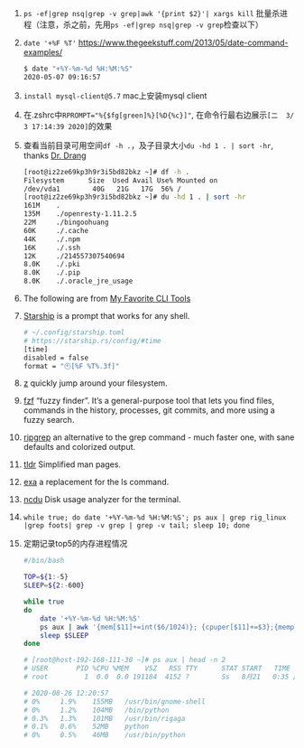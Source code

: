 1. `ps -ef|grep nsq|grep -v grep|awk '{print $2}'| xargs kill` 批量杀进程（注意，杀之前，先用`ps -ef|grep nsq|grep -v grep`检查以下）
1. `date '+%F %T'` https://www.thegeekstuff.com/2013/05/date-command-examples/
    ```bash
    $ date "+%Y-%m-%d %H:%M:%S"
    2020-05-07 09:16:57
    ```
1. `install mysql-client@5.7` mac上安装mysql client
1. 在.zshrc中`RPROMPT="%{$fg[green]%}[%D{%c}]"`, 在命令行最右边展示`[二  3/ 3 17:14:39 2020]`的效果
1. 查看当前目录可用空间`df -h .`，及子目录大小`du -hd 1 . | sort -hr`, thanks [Dr. Drang](https://leancrew.com/all-this/2020/05/sort-of-handy/)

    ```bash
    [root@iz2ze69kp3h9r3i5bd82bkz ~]# df -h .
    Filesystem      Size  Used Avail Use% Mounted on
    /dev/vda1        40G   21G   17G  56% /
    [root@iz2ze69kp3h9r3i5bd82bkz ~]# du -hd 1 . | sort -hr
    161M	.
    135M	./openresty-1.11.2.5
    22M	    ./bingoohuang
    60K	    ./.cache
    44K	    ./.npm
    16K	    ./.ssh
    12K	    ./214557307540694
    8.0K	./.pki
    8.0K	./.pip
    8.0K	./.oracle_jre_usage
    ```

1. The following are from [My Favorite CLI Tools](https://medium.com/swlh/my-favorite-cli-tools-c2fa484cee52)
1. [Starship](https://starship.rs/) is a prompt that works for any shell.
    ```bash
    # ~/.config/starship.toml
    # https://starship.rs/config/#time
    [time]
    disabled = false
    format = "🕙[%F %T%.3f]"
    ```
1. [z](https://github.com/rupa/z)  quickly jump around your filesystem.
1. [fzf](https://github.com/junegunn/fzf) “fuzzy finder”. It’s a general-purpose tool that lets you find files, commands in the history, processes, git commits, and more using a fuzzy search.
1. [ripgrep](https://github.com/BurntSushi/ripgrep)  an alternative to the grep command - much faster one, with sane defaults and colorized output.
1. [tldr](https://tldr.sh/) Simplified man pages.
1. [exa](https://the.exa.website/) a replacement for the ls command.
1. [ncdu](https://dev.yorhel.nl/ncdu) Disk usage analyzer for the terminal.
1. `while true; do date '+%Y-%m-%d %H:%M:%S'; ps aux | grep rig_linux |grep foots| grep -v grep | grep -v tail; sleep 10; done`
1. 定期记录top5的内存进程情况
    ```bash
    #/bin/bash

    TOP=${1:-5}
    SLEEP=${2:-600}

    while true
    do
        date '+%Y-%m-%d %H:%M:%S'
        ps aux | awk '{mem[$11]+=int($6/1024)}; {cpuper[$11]+=$3};{memper[$11]+=$4}; END {for (i in mem) {print cpuper[i]"%\t",memper[i]"%\t",mem[i]"MB\t",i}}' | sort -k3nr | head -n $TOP
        sleep $SLEEP
    done

    # [root@host-192-168-111-30 ~]# ps aux | head -n 2
    # USER       PID %CPU %MEM    VSZ   RSS TTY      STAT START   TIME COMMAND
    # root         1  0.0  0.0 191184  4152 ?        Ss   8月21   0:35 /usr/lib/systemd/systemd --switched-root --system --deserialize 22

    # 2020-08-26 12:20:57
    # 0%	 1.9%	 155MB	 /usr/bin/gnome-shell
    # 0%	 1.2%	 104MB	 /bin/python
    # 0.3%	 1.3%	 101MB	 /usr/bin/rigaga
    # 0.1%	 0.6%	 52MB	 python
    # 0%	 0.5%	 46MB	 /usr/bin/python
    ```

